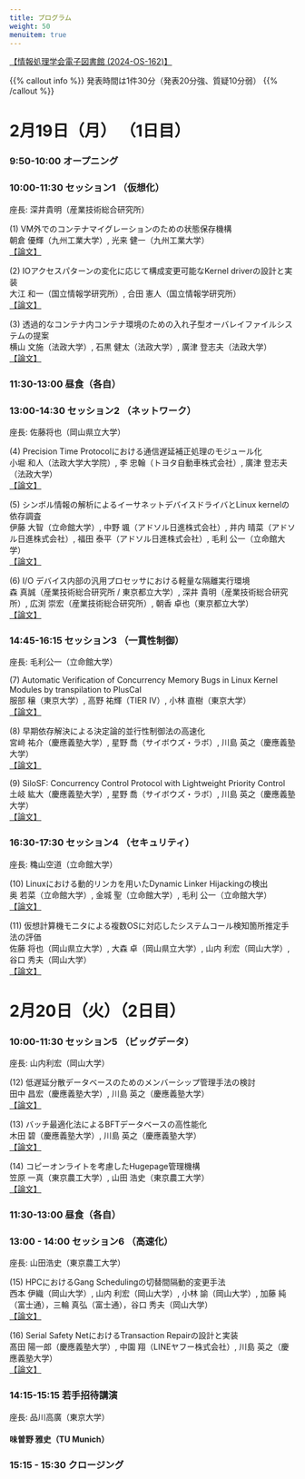 ```yaml
---
title: プログラム
weight: 50
menuitem: true
---
```

[【情報処理学会電子図書館 (2024-OS-162)】](https://ipsj.ixsq.nii.ac.jp/ej/index.php?action=pages_view_main&active_action=repository_view_main_item_snippet&index_id=11510&pn=1&count=20&order=7&lang=japanese&page_id=13&block_id=8)

{{% callout info %}}
発表時間は1件30分（発表20分強、質疑10分弱）
{{% /callout %}}

# 2月19日（月） （1日目）

### 9:50-10:00 オープニング

### 10:00-11:30 セッション1 （仮想化）
座長: 深井貴明（産業技術総合研究所）

(1) VM外でのコンテナマイグレーションのための状態保存機構<br>
    朝倉 優輝（九州工業大学）, 光来 健一（九州工業大学）<br>
    [【論文】](http://id.nii.ac.jp/1001/00232260/)

(2) IOアクセスパターンの変化に応じて構成変更可能なKernel driverの設計と実装<br>
    大江 和一（国立情報学研究所）, 合田 憲人（国立情報学研究所）<br>
    [【論文】](http://id.nii.ac.jp/1001/00232261/)

(3) 透過的なコンテナ内コンテナ環境のための入れ子型オーバレイファイルシステムの提案<br>
    横山 文施（法政大学）, 石黒 健太（法政大学）, 廣津 登志夫（法政大学）<br>
    [【論文】](http://id.nii.ac.jp/1001/00232261/)

### 11:30-13:00 昼食（各自）

### 13:00-14:30 セッション2 （ネットワーク）
座長: 佐藤将也（岡山県立大学）

(4) Precision Time Protocolにおける通信遅延補正処理のモジュール化<br>
    小堀 和人（法政大学大学院）, 李 忠翰（トヨタ自動車株式会社）, 廣津 登志夫（法政大学）<br>
    [【論文】](http://id.nii.ac.jp/1001/00232263/)

(5) シンボル情報の解析によるイーサネットデバイスドライバとLinux kernelの依存調査<br>
    伊藤 大智（立命館大学）, 中野 颯（アドソル日進株式会社）, 井内 晴菜（アドソル日進株式会社）, 福田 泰平（アドソル日進株式会社）, 毛利 公一（立命館大学）<br>
    [【論文】](http://id.nii.ac.jp/1001/00232264/)

(6) I/O デバイス内部の汎用プロセッサにおける軽量な隔離実行環境<br>
    森 真誠（産業技術総合研究所 / 東京都立大学）, 深井 貴明（産業技術総合研究所）, 広渕 崇宏（産業技術総合研究所）, 朝香 卓也（東京都立大学）<br>
    [【論文】](http://id.nii.ac.jp/1001/00232265/)

### 14:45-16:15 セッション3 （一貫性制御）
座長: 毛利公一（立命館大学）

(7) Automatic Verification of Concurrency Memory Bugs in Linux Kernel Modules by transpilation to PlusCal<br>
服部 穣（東京大学）, 高野 祐輝（TIER IV）, 小林 直樹（東京大学）<br>
    [【論文】](https://ipsj.ixsq.nii.ac.jp/ej/?action=repository_uri&item_id=232376)

(8) 早期依存解決による決定論的並行性制御法の高速化<br>
宮﨑 祐介（慶應義塾大学）, 星野 喬（サイボウズ・ラボ）, 川島 英之（慶應義塾大学）<br>
    [【論文】](http://id.nii.ac.jp/1001/00232266/)

(9) SiloSF: Concurrency Control Protocol with Lightweight Priority Control<br>
土岐 紘大（慶應義塾大学）, 星野 喬（サイボウズ・ラボ）, 川島 英之（慶應義塾大学）<br>
    [【論文】](https://ipsj.ixsq.nii.ac.jp/ej/?action=repository_uri&item_id=232378)

### 16:30-17:30 セッション4 （セキュリティ）
座長: 穐山空道（立命館大学）

(10) Linuxにおける動的リンカを用いたDynamic Linker Hijackingの検出<br>
奥 若菜（立命館大学）, 金城 聖（立命館大学）, 毛利 公一（立命館大学）<br>
    [【論文】](https://ipsj.ixsq.nii.ac.jp/ej/?action=repository_uri&item_id=232379)

(11) 仮想計算機モニタによる複数OSに対応したシステムコール検知箇所推定手法の評価<br>
佐藤 将也（岡山県立大学）, 大森 卓（岡山県立大学）, 山内 利宏（岡山大学）, 谷口 秀夫（岡山大学）<br>
    [【論文】](http://id.nii.ac.jp/1001/00232267/)


# 2月20日（火）（2日目）

### 10:00-11:30 セッション5 （ビッグデータ）
座長: 山内利宏（岡山大学）

(12) 低遅延分散データベースのためのメンバーシップ管理手法の検討<br>
田中 昌宏（慶應義塾大学）, 川島 英之（慶應義塾大学）<br>
    [【論文】](http://id.nii.ac.jp/1001/00232268/)

(13) バッチ最適化法によるBFTデータベースの高性能化<br>
木田 碧（慶應義塾大学）, 川島 英之（慶應義塾大学）<br>
    [【論文】](https://ipsj.ixsq.nii.ac.jp/ej/?action=repository_uri&item_id=232382)

(14) コピーオンライトを考慮したHugepage管理機構<br>
笠原 一真（東京農工大学）, 山田 浩史（東京農工大学）<br>
    [【論文】](http://id.nii.ac.jp/1001/00232269/)

### 11:30-13:00 昼食（各自）

### 13:00 - 14:00 セッション6 （高速化）
座長: 山田浩史（東京農工大学）

(15) HPCにおけるGang Schedulingの切替間隔動的変更手法<br>
西本 伊織（岡山大学）, 山内 利宏（岡山大学）, 小林 諭（岡山大学）, 加藤 純（富士通），三輪 真弘（富士通），谷口 秀夫（岡山大学）<br>
    [【論文】](http://id.nii.ac.jp/1001/00232270/)

(16) Serial Safety NetにおけるTransaction Repairの設計と実装<br>
髙田 陽一郎（慶應義塾大学）, 中園 翔（LINEヤフー株式会社）, 川島 英之（慶應義塾大学）<br>
    [【論文】](http://id.nii.ac.jp/1001/00232271/)

### 14:15-15:15 若手招待講演
座長: 品川高廣（東京大学）

#### 味曽野 雅史（TU Munich）

### 15:15 - 15:30 クロージング
